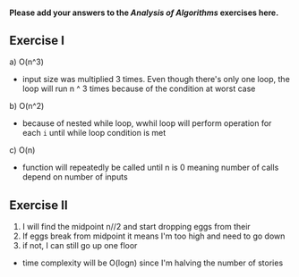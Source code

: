 #### Please add your answers to the **_Analysis of Algorithms_** exercises here.

## Exercise I

a) O(n^3)

- input size was multiplied 3 times. Even though there's only one loop, the loop will run n ^ 3 times because of the condition at worst case

b) O(n^2)

- because of nested while loop, wwhil loop will perform operation for each `i` until while loop condition is met

c) O(n)

- function will repeatedly be called until n is 0 meaning number of calls depend on number of inputs

## Exercise II

1. I will find the midpoint n//2 and start dropping eggs from their
2. If eggs break from midpoint it means I'm too high and need to go down
3. if not, I can still go up one floor

- time complexity will be O(logn) since I'm halving the number of stories
